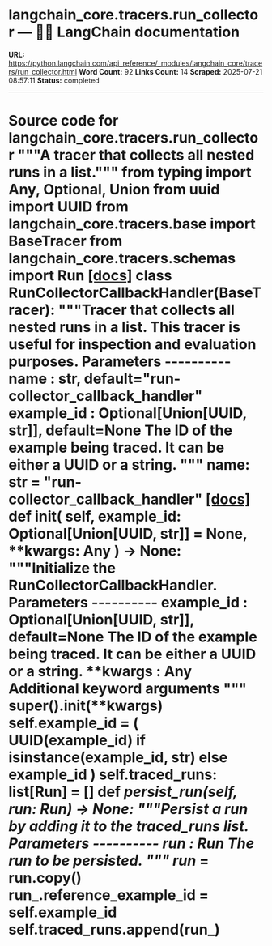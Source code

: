 # langchain_core.tracers.run_collector — 🦜🔗 LangChain  documentation

**URL:** https://python.langchain.com/api_reference/_modules/langchain_core/tracers/run_collector.html
**Word Count:** 92
**Links Count:** 14
**Scraped:** 2025-07-21 08:57:11
**Status:** completed

---

# Source code for langchain\_core.tracers.run\_collector               """A tracer that collects all nested runs in a list."""          from typing import Any, Optional, Union     from uuid import UUID          from langchain_core.tracers.base import BaseTracer     from langchain_core.tracers.schemas import Run                              [[docs]](https://python.langchain.com/api_reference/core/tracers/langchain_core.tracers.run_collector.RunCollectorCallbackHandler.html#langchain_core.tracers.run_collector.RunCollectorCallbackHandler)     class RunCollectorCallbackHandler(BaseTracer):         """Tracer that collects all nested runs in a list.              This tracer is useful for inspection and evaluation purposes.              Parameters         ----------         name : str, default="run-collector_callback_handler"         example_id : Optional[Union[UUID, str]], default=None             The ID of the example being traced. It can be either a UUID or a string.         """              name: str = "run-collector_callback_handler"                         [[docs]](https://python.langchain.com/api_reference/core/tracers/langchain_core.tracers.run_collector.RunCollectorCallbackHandler.html#langchain_core.tracers.run_collector.RunCollectorCallbackHandler.__init__)         def __init__(             self, example_id: Optional[Union[UUID, str]] = None, **kwargs: Any         ) -> None:             """Initialize the RunCollectorCallbackHandler.                  Parameters             ----------             example_id : Optional[Union[UUID, str]], default=None                 The ID of the example being traced. It can be either a UUID or a string.             **kwargs : Any                 Additional keyword arguments             """             super().__init__(**kwargs)             self.example_id = (                 UUID(example_id) if isinstance(example_id, str) else example_id             )             self.traced_runs: list[Run] = []                             def _persist_run(self, run: Run) -> None:             """Persist a run by adding it to the traced_runs list.                  Parameters             ----------             run : Run                 The run to be persisted.             """             run_ = run.copy()             run_.reference_example_id = self.example_id             self.traced_runs.append(run_)
